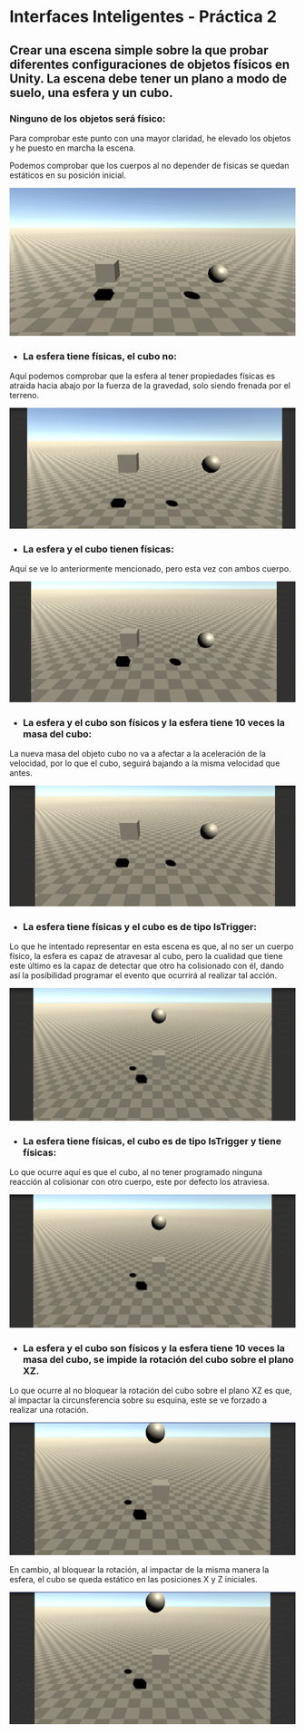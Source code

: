 # Interfaces Inteligentes - Práctica 2

## Crear una escena simple sobre la que probar diferentes configuraciones de objetos físicos en Unity. La escena debe tener un plano a modo de suelo, una esfera y un cubo.

### Ninguno de los objetos será físico:

Para comprobar este punto con una mayor claridad, he elevado los objetos y he puesto en marcha la escena.

Podemos comprobar que los cuerpos al no depender de físicas se quedan estáticos en su posición inicial.

![eje1a.gif](Images/eje1a.gif)

- ### La esfera tiene físicas, el cubo no:

Aquí podemos comprobar que la esfera al tener propiedades físicas es atraida hacia abajo por la fuerza de la gravedad, solo siendo frenada por el terreno.

![eje1b.gif](Images/eje1b.gif)

- ### La esfera y el cubo tienen físicas:

Aquí se ve lo anteriormente mencionado, pero esta vez con ambos cuerpo.

![eje1c.gif](Images/eje1c.gif)


- ### La esfera y el cubo son físicos y la esfera tiene 10 veces la masa del cubo:

La nueva masa del objeto cubo no va a afectar a la aceleración de la velocidad, por lo que el cubo, seguirá bajando a la misma velocidad que antes.

![eje1d.gif](Images/eje1d.gif)

- ### La esfera tiene físicas y el cubo es de tipo IsTrigger:

Lo que he intentado representar en esta escena es que, al no ser un cuerpo físico, la esfera es capaz de atravesar al cubo, pero la cualidad que tiene este último es la capaz de detectar que otro ha colisionado con él, dando así la posibilidad programar el evento que ocurrirá al realizar tal acción.

![eje1e.gif](Images/eje1e.gif)

- ### La esfera tiene físicas, el cubo es de tipo IsTrigger y tiene físicas:

Lo que ocurre aquí es que el cubo, al no tener programado ninguna reacción al colisionar con otro cuerpo, este por defecto los atraviesa.

![eje1f.gif](Images/eje1f.gif)

- ### La esfera y el cubo son físicos y la esfera tiene 10 veces la masa del cubo, se impide la rotación del cubo sobre el plano XZ.

Lo que ocurre al no bloquear la rotación del cubo sobre el plano XZ es que, al impactar la circunsferencia sobre su esquina, este se ve forzado a realizar una rotación.

![eje1g1.gif](Images/eje1g1.gif)

En cambio, al bloquear la rotación, al impactar de la misma manera la esfera, el cubo se queda estático en las posiciones X y Z iniciales.

![eje1g2.gif](Images/eje1g2.gif)